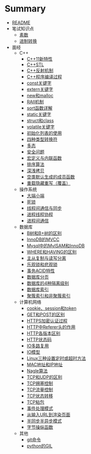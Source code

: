# Summary

- [README](.\README.md)
- 笔试知识点
  - [素数](笔试知识点\素数.md)
  - [进制转换](笔试知识点\进制转换.md)
- 面经
  - C++
    - [C++11新特性](面经\C++\C++11新特性.md)
    - [C++STL](面经\C++\C++STL.md)
    - [C++反射机制](面经\C++\C++反射机制.md)
    - [C++程序编译过程](面经\C++\C++程序编译过程.md)
    - [const关键字](面经\C++\const关键字.md)
    - [extern关键字](面经\C++\extern关键字.md)
    - [new和malloc](面经\C++\new和malloc.md)
    - [RAII机制](面经\C++\RAII机制.md)
    - [sort函数详解](面经\C++\sort函数详解.md)
    - [static关键字](面经\C++\static关键字.md)
    - [struct和class](面经\C++\struct和class.md)
    - [volatile关键字](面经\C++\volatile关键字.md)
    - [初始化列表的使用](面经\C++\初始化列表的使用.md)
    - [四种类型转换符](面经\C++\四种类型转换符.md)
    - [多态](面经\C++\多态.md)
    - [安全问题](面经\C++\安全问题.md)
    - [宏定义与内联函数](面经\C++\宏定义与内联函数.md)
    - [排序算法](面经\C++\排序算法.md)
    - [深浅拷贝](面经\C++\深浅拷贝.md)
    - [空类默认生成的成员函数](面经\C++\空类默认生成的成员函数.md)
    - [重载隐藏重写（覆盖）](面经\C++\重载隐藏重写（覆盖）.md)
  - 操作系统
    - [大端小端](面经\操作系统\大端小端.md)
    - [死锁](面经\操作系统\死锁.md)
    - [线程间通信与同步](面经\操作系统\线程间通信与同步.md)
    - [进程线程协程](面经\操作系统\进程线程协程.md)
    - [进程间通信](面经\操作系统\进程间通信.md)
  - 数据库
    - [B树和B+树的区别](面经\数据库\B树和B+树的区别.md)
    - [InnoDB的MVCC](面经\数据库\InnoDB的MVCC.md)
    - [Mysql中的MyISAM和InnoDB](面经\数据库\Mysql中的MyISAM和InnoDB.md)
    - [WHERE和HAVING的区别](面经\数据库\WHERE和HAVING的区别.md)
    - [主从复制与读写分离](面经\数据库\主从复制与读写分离.md)
    - [乐观锁和悲观锁](面经\数据库\乐观锁和悲观锁.md)
    - [事务ACID特性](面经\数据库\事务ACID特性.md)
    - [数据库分页](面经\数据库\数据库分页.md)
    - [数据库的4种隔离级别](面经\数据库\数据库的4种隔离级别.md)
    - [数据库索引](面经\数据库\数据库索引.md)
    - [聚簇索引和非聚簇索引](面经\数据库\聚簇索引和非聚簇索引.md)
  - 计算机网络
    - [cookie、session和token](面经\计算机网络\cookie、session和token.md)
    - [GET和POST的区别](面经\计算机网络\GET和POST的区别.md)
    - [HTTPS加密认证过程](面经\计算机网络\HTTPS加密认证过程.md)
    - [HTTP中Referer头的作用](面经\计算机网络\HTTP中Referer头的作用.md)
    - [HTTP各版本区别](面经\计算机网络\HTTP各版本区别.md)
    - [HTTP状态码](面经\计算机网络\HTTP状态码.md)
    - [IO多路复用](面经\计算机网络\IO多路复用.md)
    - [IO模型](面经\计算机网络\IO模型.md)
    - [Linux三种设置定时或超时方法](面经\计算机网络\Linux三种设置定时或超时方法.md)
    - [MAC地址和IP地址](面经\计算机网络\MAC地址和IP地址.md)
    - [Nagle算法](面经\计算机网络\Nagle算法.md)
    - [TCP和UDP的区别](面经\计算机网络\TCP和UDP的区别.md)
    - [TCP拥塞控制](面经\计算机网络\TCP拥塞控制.md)
    - [TCP流量控制](面经\计算机网络\TCP流量控制.md)
    - [TCP状态转移](面经\计算机网络\TCP状态转移.md)
    - [TCP粘包](面经\计算机网络\TCP粘包.md)
    - [事件处理模式](面经\计算机网络\事件处理模式.md)
    - [从输入URL到渲染页面](面经\计算机网络\从输入URL到渲染页面.md)
    - [半同步半异步模式](面经\计算机网络\半同步半异步模式.md)
    - [字节操纵函数](面经\计算机网络\字节操纵函数.md)
  - 其他
      - [git命令](面经\其他\git命令.md)
      - [python的GIL](面经\其他\python的GIL.md)
